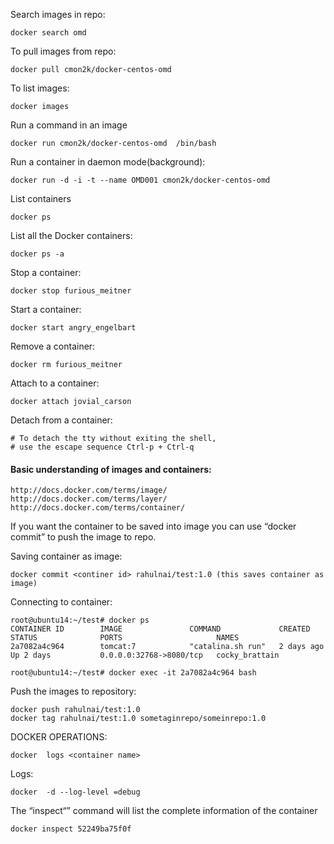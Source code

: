 Search images in repo:
```
docker search omd
```

To pull images from repo:
```
docker pull cmon2k/docker-centos-omd
```

To list images:
```
docker images
```

Run a command in an image
```
docker run cmon2k/docker-centos-omd  /bin/bash
```

Run a container in daemon mode(background):
```
docker run -d -i -t --name OMD001 cmon2k/docker-centos-omd
```

List containers
```
docker ps
```
List all the Docker containers:
```
docker ps -a
```

Stop a container:
```
docker stop furious_meitner
```

Start a container:
```
docker start angry_engelbart
```

Remove a container:
```
docker rm furious_meitner
```

Attach to a container:
```
docker attach jovial_carson
```
Detach from a container:
```
# To detach the tty without exiting the shell,
# use the escape sequence Ctrl-p + Ctrl-q
```

#### Basic understanding of images and containers:
```
http://docs.docker.com/terms/image/
http://docs.docker.com/terms/layer/
http://docs.docker.com/terms/container/
```

If you want the container to be saved into image you can use “docker commit” to push the image to repo.

Saving container as image:
```
docker commit <continer id> rahulnai/test:1.0 (this saves container as image)
```

Connecting to container:
```
root@ubuntu14:~/test# docker ps
CONTAINER ID        IMAGE               COMMAND             CREATED             STATUS              PORTS                     NAMES
2a7082a4c964        tomcat:7            "catalina.sh run"   2 days ago          Up 2 days           0.0.0.0:32768->8080/tcp   cocky_brattain

root@ubuntu14:~/test# docker exec -it 2a7082a4c964 bash
```

Push the images to repository:
```
docker push rahulnai/test:1.0
docker tag rahulnai/test:1.0 sometaginrepo/someinrepo:1.0
```

DOCKER OPERATIONS:
```
docker  logs <container name>
```

Logs:
```
docker  -d --log-level =debug
```

The “inspect“” command will list the complete information of the container
```
docker inspect 52249ba75f0f
```


